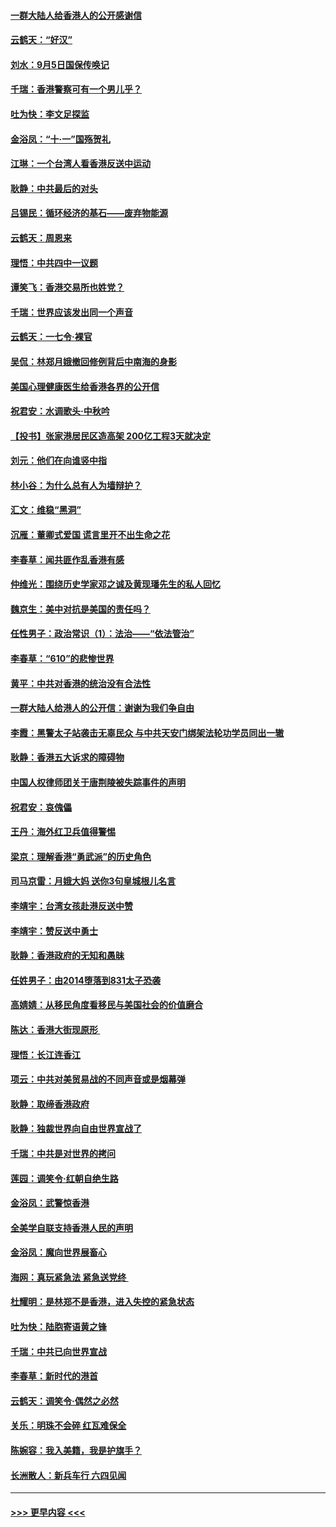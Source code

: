 #### [一群大陆人给香港人的公开感谢信](../pages/nsc993/n11514797.md?t=09130055) 
#### [云鹤天：“好汉”](../pages/nsc993/n11513536.md?t=09130055) 
#### [刘水：9月5日国保传唤记](../pages/nsc993/n11513460.md?t=09130055) 
#### [千瑞：香港警察可有一个男儿乎？](../pages/nsc993/n11513109.md?t=09130055) 
#### [吐为快：李文足探监](../pages/nsc993/n11509622.md?t=09130055) 
#### [金浴凤：“十‧一”国殇贺礼](../pages/nsc993/n11509593.md?t=09130055) 
#### [江琳：一个台湾人看香港反送中运动](../pages/nsc993/n11509211.md?t=09130055) 
#### [耿静：中共最后的对头](../pages/nsc993/n11508308.md?t=09130055) 
#### [吕锡民：循环经济的基石——废弃物能源](../pages/nsc993/n11508212.md?t=09130055) 
#### [云鹤天：周恩来](../pages/nsc993/n11508055.md?t=09130055) 
#### [理悟：中共四中一议题](../pages/nsc993/n11507782.md?t=09130055) 
#### [谭笑飞：香港交易所也姓党？](../pages/nsc993/n11507753.md?t=09130055) 
#### [千瑞：世界应该发出同一个声音](../pages/nsc993/n11507290.md?t=09130055) 
#### [云鹤天：一七令‧裸官](../pages/nsc993/n11507177.md?t=09130055) 
#### [吴侃：林郑月娥撤回修例背后中南海的身影](../pages/nsc993/n11506876.md?t=09130055) 
#### [美国心理健康医生给香港各界的公开信](../pages/nsc993/n11506809.md?t=09130055) 
#### [祝君安：水调歌头‧中秋吟](../pages/nsc993/n11506758.md?t=09130055) 
#### [【投书】张家港居民区造高架 200亿工程3天就决定](../pages/nsc993/n11506682.md?t=09130055) 
#### [刘元：他们在向谁竖中指](../pages/nsc993/n11505384.md?t=09130055) 
#### [林小谷：为什么总有人为墙辩护？](../pages/nsc993/n11505226.md?t=09130055) 
#### [汇文：维稳“黑洞”](../pages/nsc993/n11504347.md?t=09130055) 
#### [沉雁：董卿式爱国 谎言里开不出生命之花](../pages/nsc993/n11503215.md?t=09130055) 
#### [李春草：闻共匪作乱香港有感](../pages/nsc993/n11503072.md?t=09130055) 
#### [仲维光：围绕历史学家邓之诚及黄现璠先生的私人回忆](../pages/nsc993/n11501330.md?t=09130055) 
#### [魏京生：美中对抗是美国的责任吗？](../pages/nsc993/n11500723.md?t=09130055) 
#### [任性男子：政治常识（1）：法治——“依法管治”](../pages/nsc993/n11500791.md?t=09130055) 
#### [李春草：“610”的悲惨世界](../pages/nsc993/n11501141.md?t=09130055) 
#### [黄平：中共对香港的统治没有合法性](../pages/nsc993/n11499473.md?t=09130055) 
#### [一群大陆人给港人的公开信：谢谢为我们争自由](../pages/nsc993/n11500402.md?t=09130055) 
#### [李霞：黑警太子站袭击无辜民众 与中共天安门绑架法轮功学员同出一辙](../pages/nsc993/n11499805.md?t=09130055) 
#### [耿静：香港五大诉求的障碍物](../pages/nsc993/n11497578.md?t=09130055) 
#### [中国人权律师团关于唐荆陵被失踪事件的声明](../pages/nsc993/n11500014.md?t=09130055) 
#### [祝君安：哀傀儡](../pages/nsc993/n11499776.md?t=09130055) 
#### [王丹：海外红卫兵值得警惕](../pages/nsc993/n11498138.md?t=09130055) 
#### [梁京：理解香港“勇武派”的历史角色](../pages/nsc993/n11498006.md?t=09130055) 
#### [司马京雷：月娥大妈  送你3句皇城根儿名言](../pages/nsc993/n11497885.md?t=09130055) 
#### [李靖宇：台湾女孩赴港反送中赞](../pages/nsc993/n11497721.md?t=09130055) 
#### [李靖宇：赞反送中勇士](../pages/nsc993/n11497452.md?t=09130055) 
#### [耿静：香港政府的无知和愚昧](../pages/nsc993/n11494238.md?t=09130055) 
#### [任姓男子：由2014堕落到831太子恐袭](../pages/nsc993/n11496683.md?t=09130055) 
#### [高婧婧：从移民角度看移民与美国社会的价值磨合](../pages/nsc993/n11495757.md?t=09130055) 
#### [陈达：香港大街现原形 ](../pages/nsc993/n11495441.md?t=09130055) 
#### [理悟：长江连香江](../pages/nsc993/n11495377.md?t=09130055) 
#### [项云：中共对美贸易战的不同声音或是烟幕弹](../pages/nsc993/n11494929.md?t=09130055) 
#### [耿静：取缔香港政府](../pages/nsc993/n11494218.md?t=09130055) 
#### [耿静：独裁世界向自由世界宣战了](../pages/nsc993/n11494190.md?t=09130055) 
#### [千瑞：中共是对世界的拷问](../pages/nsc993/n11493021.md?t=09130055) 
#### [莲园：调笑令‧红朝自绝生路](../pages/nsc993/n11493011.md?t=09130055) 
#### [金浴凤：武警惊香港](../pages/nsc993/n11492994.md?t=09130055) 
#### [全美学自联支持香港人民的声明](../pages/nsc993/n11492630.md?t=09130055) 
#### [金浴凤：魔向世界展畜心](../pages/nsc993/n11492599.md?t=09130055) 
#### [海网：真玩紧急法 紧急送党终 ](../pages/nsc993/n11492535.md?t=09130055) 
#### [杜耀明：是林郑不是香港，进入失控的紧急状态](../pages/nsc993/n11491420.md?t=09130055) 
#### [吐为快：陆胞寄语黄之锋](../pages/nsc993/n11491117.md?t=09130055) 
#### [千瑞：中共已向世界宣战](../pages/nsc993/n11490123.md?t=09130055) 
#### [李春草：新时代的港首](../pages/nsc993/n11489864.md?t=09130055) 
#### [云鹤天：调笑令·偶然之必然](../pages/nsc993/n11489701.md?t=09130055) 
#### [关乐：明珠不会碎 红瓦难保全](../pages/nsc993/n11489647.md?t=09130055) 
#### [陈婉容：我入美籍，我是护旗手？](../pages/nsc993/n11487908.md?t=09130055) 
#### [长洲散人：新兵车行 六四见闻](../pages/nsc993/n11487729.md?t=09130055) 

----
#### [ >>> 更早内容 <<< ](../indexes/nsc993-earlier.md)
